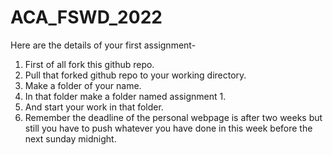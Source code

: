 # ACA_FSWD_2022

Here are the details of your first assignment-

1. First of all fork this github repo.
2. Pull that forked github repo to your working directory.
3. Make a folder of your name.
4. In that folder make a folder named assignment 1.
5. And start your work in that folder.
6. Remember the deadline of the personal webpage is after two weeks but still you have to push whatever you have done in this week before the next sunday midnight.